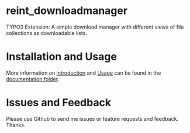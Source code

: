 reint_downloadmanager
======================

TYPO3 Extension: A simple download manager with different views of file collections as downloadable lists.


Installation and Usage
======================

More information on [introduction](Documentation/Introduction/Index.rst) and [Usage](Documentation/Users/Index.rst) can be found in the [documentation folder](Documentation/Index.rst).


Issues and Feedback
======================

Please use Github to send me issues or feature requests and feedback. Thanks.

